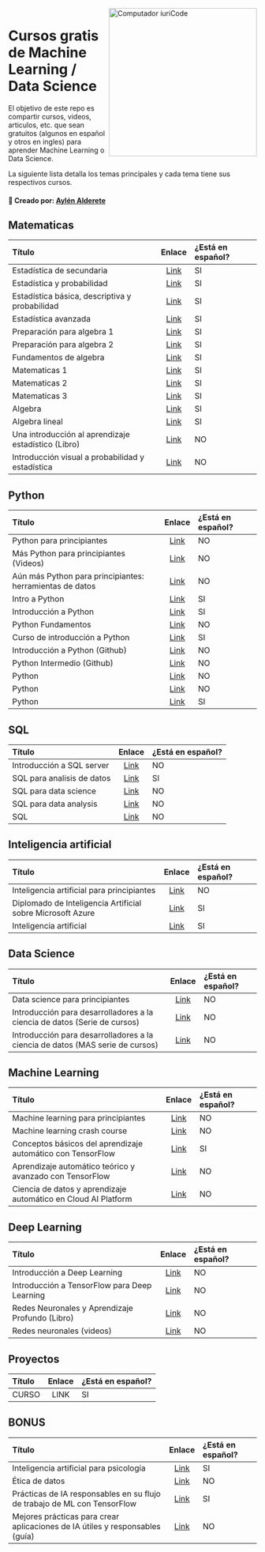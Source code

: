 
<img src="https://user-images.githubusercontent.com/70109524/162004746-c5a9a7dd-dffe-42a1-a98f-0865b3950613.png" min-width="300px" max-width="300px" width="300px" align="right" alt="Computador iuriCode">

# Cursos gratis de Machine Learning / Data Science  

<p align="left"> 
  El objetivo de este repo es compartir cursos, videos, articulos, etc. que sean gratuitos (algunos en español y otros en ingles) para aprender Machine Learning o Data Science.
</p>
<p align="left"> 
  La siguiente lista detalla los temas principales y cada tema tiene sus respectivos cursos.
</p>

#### 💌 Creado por: [Aylén Alderete](https://www.linkedin.com/in/aylenalderete/)

## Matematicas
| Título        | Enlace         | ¿Está en español?
|:--------------------|:--------------------:|:--------------------
| Estadística de secundaria | [Link](https://es.khanacademy.org/math/probability) | SI |
| Estadística y probabilidad | [Link](https://es.khanacademy.org/math/statistics-probability) | SI |
| Estadística básica, descriptiva y probabilidad | [Link](https://www.udemy.com/course/estadistica-basica-descriptiva/) | SI |
| Estadística avanzada | [Link](https://es.khanacademy.org/math/ap-statistics) | SI |
| Preparación para algebra 1 | [Link](https://es.khanacademy.org/math/get-ready-for-algebra-i) | SI |
| Preparación para algebra 2 | [Link](https://es.khanacademy.org/math/get-ready-for-algebra-ii) | SI |
| Fundamentos de algebra | [Link](https://es.khanacademy.org/math/algebra-basics) | SI |
| Matematicas 1 | [Link](https://es.khanacademy.org/math/math1) | SI |
| Matematicas 2 | [Link](https://es.khanacademy.org/math/math2) | SI |
| Matematicas 3 | [Link](https://es.khanacademy.org/math/math3) | SI |
| Algebra | [Link](https://es.khanacademy.org/math/algebra) | SI |
| Algebra lineal | [Link](https://es.khanacademy.org/math/linear-algebra) | SI |
| Una introducción al aprendizaje estadístico (Libro) | [Link](https://www.statlearning.com/) | NO |
| Introducción visual a probabilidad y estadística | [Link](https://seeing-theory.brown.edu/) | NO |




## Python
| Título        | Enlace         | ¿Está en español?
|:--------------------|:--------------------:|:--------------------
| Python para principiantes | [Link](https://docs.microsoft.com/es-es/shows/intro-to-python-development/?wt.mc_id=python-c9-niner) | NO |
| Más Python para principiantes (Videos) | [Link](https://www.youtube.com/playlist?list=PLlrxD0HtieHiXd-nEby-TMCoUNwhbLUnj) | NO |
| Aún más Python para principiantes: herramientas de datos | [Link](https://www.youtube.com/playlist?list=PLlrxD0HtieHhHnCUVtR8UHS7eLl33zfJ-) | NO |
| Intro a Python | [Link](https://www.youtube.com/watch?v=-yqL1VUYvrw&list=PLISuMnTdVU-xW46IijNsPg8ljPfz-1s7F) | SI |
| Introducción a Python | [Link](https://www.escueladedatosvivos.ai/cursos/introduccion-a-python) | SI |
| Python Fundamentos | [Link](https://pythonprogramming.net/python-fundamental-tutorials/) | NO |
| Curso de introducción a Python | [Link](https://www.bootcampai.org/es/courses/python-free/) | SI |
| Introducción a Python (Github) | [Link](https://lab.github.com/everydeveloper/introduction-to-python) | NO |
| Python Intermedio (Github) | [Link](https://lab.github.com/everydeveloper/intermediate-python) | NO | 
| Python | [Link](https://www.kaggle.com/learn/python) | NO |
| Python | [Link](https://developers.google.com/learn/topics/python?hl=en) | NO |
| Python | [Link](https://www.w3schools.com/python/default.asp) | SI |


## SQL
| Título        | Enlace         | ¿Está en español?
|:--------------------|:--------------------:|:--------------------
| Introducción a SQL server | [Link](https://blog.facialix.com/curso-de-introduccion-a-sql-server/amp/) | NO |
| SQL para analisis de datos | [Link](https://www.bootcampai.org/es/courses/data-sql/) | SI |
| SQL para data science | [Link](https://learndigital.withgoogle.com/digitalgarage/course/sql-data-science) | NO |
| SQL para data analysis | [Link](https://learndigital.withgoogle.com/digitalgarage/course/sql-for-data-analysis) | NO |
| SQL | [Link](https://www.w3schools.com/sql/) | NO |



## Inteligencia artificial
| Título        | Enlace         | ¿Está en español?
|:--------------------|:--------------------:|:--------------------
| Inteligencia artificial para principiantes | [Link](https://github.com/microsoft/AI-For-Beginners) | NO |
| Diplomado de Inteligencia Artificial sobre Microsoft Azure | [Link](https://ai.conosur.tech/ai-fundamentals-2021/) | SI |
| Inteligencia artificial | [Link](https://course.elementsofai.com/es/) | SI |



## Data Science
| Título        | Enlace         | ¿Está en español?
|:--------------------|:--------------------:|:--------------------
| Data science para principiantes | [Link](https://microsoft.github.io/Data-Science-For-Beginners/#/) | NO |
| Introducción para desarrolladores a la ciencia de datos (Serie de cursos) | [Link](https://docs.microsoft.com/es-es/shows/dev-intro-to-data-science/) | NO |
| Introducción para desarrolladores a la ciencia de datos (MAS serie de cursos) | [Link](https://docs.microsoft.com/es-es/users/drguthals/collections/xze8apz647dq6y?WT.mc_id=DevIntroDS-Ch9-Lazzeri) | NO |


## Machine Learning
| Título        | Enlace         | ¿Está en español?
|:--------------------|:--------------------:|:--------------------
| Machine learning para principiantes | [Link](https://github.com/microsoft/ML-For-Beginners) | NO |
| Machine learning crash course | [Link](https://developers.google.com/machine-learning/crash-course/prereqs-and-prework) | NO |
| Conceptos básicos del aprendizaje automático con TensorFlow | [Link](https://www.tensorflow.org/resources/learn-ml/basics-of-machine-learning) | SI |
| Aprendizaje automático teórico y avanzado con TensorFlow | [Link](https://www.tensorflow.org/resources/learn-ml/theoretical-and-advanced-machine-learning) | NO |
| Ciencia de datos y aprendizaje automático en Cloud AI Platform | [Link](https://developers.google.com/learn/topics/datascience?hl=en) | NO |


## Deep Learning
| Título        | Enlace         | ¿Está en español?
|:--------------------|:--------------------:|:--------------------
| Introducción a Deep Learning | [Link](http://introtodeeplearning.com/) | NO |
| Introducción a TensorFlow para Deep Learning | [Link](https://www.udacity.com/course/intro-to-tensorflow-for-deep-learning--ud187) | NO |
| Redes Neuronales y Aprendizaje Profundo (Libro) | [Link](http://neuralnetworksanddeeplearning.com/) | NO |
| Redes neuronales (videos) | [Link](https://www.youtube.com/playlist?list=PLZHQObOWTQDNU6R1_67000Dx_ZCJB-3pi) | NO |


## Proyectos
| Título        | Enlace         | ¿Está en español?
|:--------------------|:--------------------:|:--------------------
| CURSO | LINK | SI |


## BONUS
| Título        | Enlace         | ¿Está en español?
|:--------------------|:--------------------:|:--------------------
| Inteligencia artificial para psicología | [Link](https://www.youtube.com/playlist?list=PLISuMnTdVU-wv3CUwgA7kbB_a-iBRmqUr) | SI |
| Ética de datos | [Link](https://ethics.fast.ai/) | NO |
| Prácticas de IA responsables en su flujo de trabajo de ML con TensorFlow | [Link](https://www.tensorflow.org/responsible_ai) | SI |
| Mejores prácticas para crear aplicaciones de IA útiles y responsables (guía) | [Link](https://pair.withgoogle.com/guidebook/) | NO | 




